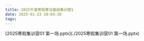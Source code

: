 ```yaml
---
title: 2025牛客寒假算法基础集训营1
date: 2025-01-23 18:04:30
tags:
---
```


[2025寒假集训营01 第一场.pptx](./2025寒假集训营01 第一场.pptx)
